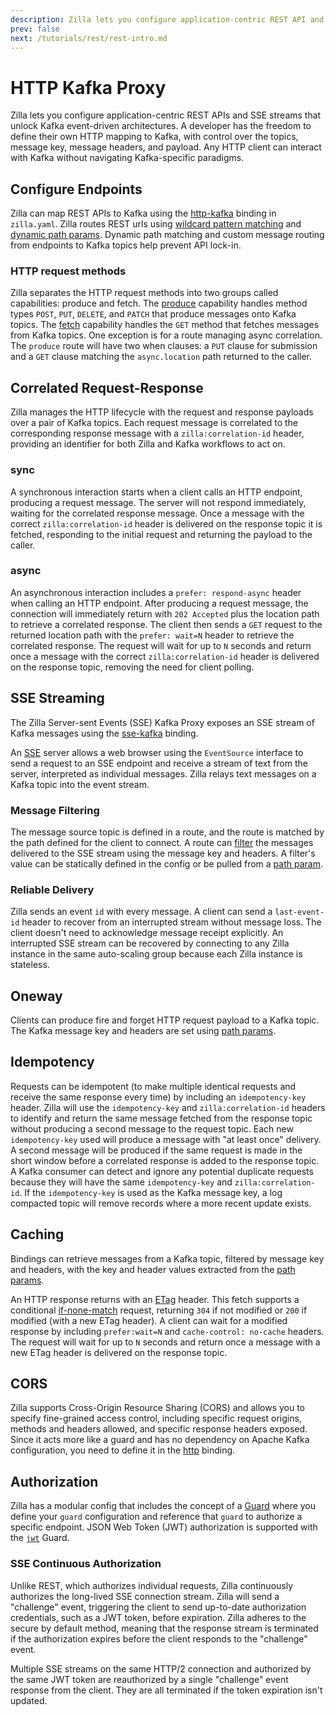 ```yaml
---
description: Zilla lets you configure application-centric REST API and SSE stream endpoints that unlock Kafka event-driven architectures.
prev: false
next: /tutorials/rest/rest-intro.md
---
```


# HTTP Kafka Proxy

Zilla lets you configure application-centric REST APIs and SSE streams that unlock Kafka event-driven architectures. A developer has the freedom to define their own HTTP mapping to Kafka, with control over the topics, message key, message headers, and payload. Any HTTP client can interact with Kafka without navigating Kafka-specific paradigms.

## Configure Endpoints

Zilla can map REST APIs to Kafka using the [http-kafka](../../reference/config/bindings/binding-http-kafka.md) binding in `zilla.yaml`. Zilla routes REST urls using [wildcard pattern matching](../../concepts/config-intro.md#pattern-matching) and [dynamic path params](../../concepts/config-intro.md#dynamic-path-parameters). Dynamic path matching and custom message routing from endpoints to Kafka topics help prevent API lock-in.

### HTTP request methods

Zilla separates the HTTP request methods into two groups called capabilities: produce and fetch. The [produce](../../concepts/config-intro.md#the-fetch-capability) capability handles method types `POST`, `PUT`, `DELETE`, and `PATCH` that produce messages onto Kafka topics. The [fetch](../../reference/config/bindings/binding-http-kafka.md#with-capability-fetch) capability handles the `GET` method that fetches messages from Kafka topics. One exception is for a route managing async correlation. The `produce` route will have two when clauses: a `PUT` clause for submission and a `GET` clause matching the `async.location` path returned to the caller.

## Correlated Request-Response

Zilla manages the HTTP lifecycle with the request and response payloads over a pair of Kafka topics. Each request message is correlated to the corresponding response message with a `zilla:correlation-id` header, providing an identifier for both Zilla and Kafka workflows to act on.

### sync

A synchronous interaction starts when a client calls an HTTP endpoint, producing a request message. The server will not respond immediately, waiting for the correlated response message. Once a message with the correct `zilla:correlation-id` header is delivered on the response topic it is fetched, responding to the initial request and returning the payload to the caller.

### async

An asynchronous interaction includes a `prefer: respond-async` header when calling an HTTP endpoint. After producing a request message, the connection will immediately return with `202 Accepted` plus the location path to retrieve a correlated response. The client then sends a `GET` request to the returned location path with the `prefer: wait=N` header to retrieve the correlated response. The request will wait for up to `N` seconds and return once a message with the correct `zilla:correlation-id` header is delivered on the response topic, removing the need for client polling.

## SSE Streaming

The Zilla Server-sent Events (SSE) Kafka Proxy exposes an SSE stream of Kafka messages using the [sse-kafka](../../reference/config/bindings/binding-sse-kafka.md) binding.

An [SSE](https://html.spec.whatwg.org/multipage/server-sent-events.html) server allows a web browser using the `EventSource` interface to send a request to an SSE endpoint and receive a stream of text from the server, interpreted as individual messages. Zilla relays text messages on a Kafka topic into the event stream.

### Message Filtering

The message source topic is defined in a route, and the route is matched by the path defined for the client to connect. A route can [filter](../../reference/config/bindings/binding-sse-kafka.md#routes-with) the messages delivered to the SSE stream using the message key and headers. A filter's value can be statically defined in the config or be pulled from a [path param](../../concepts/config-intro.md#dynamic-path-parameters).

### Reliable Delivery

Zilla sends an event `id` with every message. A client can send a `last-event-id` header to recover from an interrupted stream without message loss. The client doesn't need to acknowledge message receipt explicitly. An interrupted SSE stream can be recovered by connecting to any Zilla instance in the same auto-scaling group because each Zilla instance is stateless.

## Oneway

Clients can produce fire and forget HTTP request payload to a Kafka topic. The Kafka message key and headers are set using [path params](../../concepts/config-intro.md#dynamic-path-parameters).

## Idempotency

Requests can be idempotent (to make multiple identical requests and receive the same response every time) by including an `idempotency-key` header. Zilla will use the `idempotency-key` and `zilla:correlation-id` headers to identify and return the same message fetched from the response topic without producing a second message to the request topic. Each new `idempotency-key` used will produce a message with "at least once" delivery. A second message will be produced if the same request is made in the short window before a correlated response is added to the response topic. A Kafka consumer can detect and ignore any potential duplicate requests because they will have the same `idempotency-key` and `zilla:correlation-id`. If the `idempotency-key` is used as the Kafka message key, a log compacted topic will remove records where a more recent update exists.

## Caching

Bindings can retrieve messages from a Kafka topic, filtered by message key and headers, with the key and header values extracted from the [path params](../../concepts/config-intro.md#dynamic-path-parameters).

An HTTP response returns with an [ETag](https://developer.mozilla.org/en-US/docs/Web/HTTP/Headers/ETag) header. This fetch supports a conditional [if-none-match](https://developer.mozilla.org/en-US/docs/Web/HTTP/Headers/If-None-Match) request, returning `304` if not modified or `200` if modified (with a new ETag header). A client can wait for a modified response by including `prefer:wait=N` and `cache-control: no-cache` headers. The request will wait for up to `N` seconds and return once a message with a new ETag header is delivered on the response topic.

## CORS

Zilla supports Cross-Origin Resource Sharing (CORS) and allows you to specify fine-grained access control, including specific request origins, methods and headers allowed, and specific response headers exposed. Since it acts more like a guard and has no dependency on Apache Kafka configuration, you need to define it in the [http](../../reference/config/bindings/binding-http.md) binding.

## Authorization

Zilla has a modular config that includes the concept of a [Guard](../../reference/config/overview.md#guards) where you define your `guard` configuration and reference that `guard` to authorize a specific endpoint. JSON Web Token (JWT) authorization is supported with the [`jwt`](../../reference/config/guards/guard-jwt.md) Guard.

### SSE Continuous Authorization

Unlike REST, which authorizes individual requests, Zilla continuously authorizes the long-lived SSE connection stream. Zilla will send a "challenge" event, triggering the client to send up-to-date authorization credentials, such as a JWT token, before expiration. Zilla adheres to the secure by default method, meaning that the response stream is terminated if the authorization expires before the client responds to the "challenge" event.

Multiple SSE streams on the same HTTP/2 connection and authorized by the same JWT token are reauthorized by a single "challenge" event response from the client. They are all terminated if the token expiration isn't updated.
